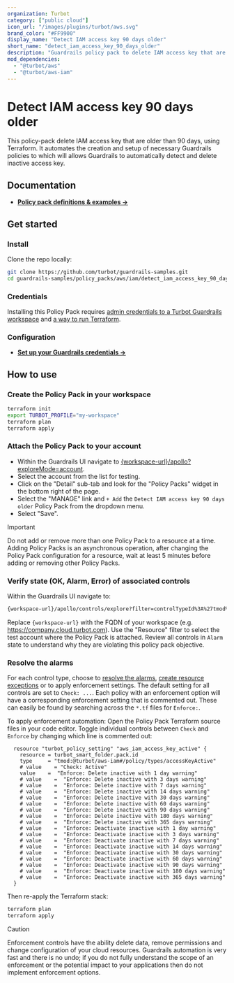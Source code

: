 ```yaml
---
organization: Turbot
category: ["public cloud"]
icon_url: "/images/plugins/turbot/aws.svg"
brand_color: "#FF9900"
display_name: "Detect IAM access key 90 days older"
short_name: "detect_iam_access_key_90_days_older"
description: "Guardrails policy pack to delete IAM access key that are older than 90 days."
mod_dependencies:
  - "@turbot/aws"
  - "@turbot/aws-iam"
---
```


# Detect IAM access key 90 days older

This policy-pack delete IAM access key that are older than 90 days, using Terraform. It automates the creation and setup of necessary Guardrails policies to which will allows Guardrails to automatically detect and delete inactive access key.

## Documentation

- **[Policy pack definitions & examples →](#)**

## Get started

### Install

Clone the repo locally:

```sh
git clone https://github.com/turbot/guardrails-samples.git
cd guardrails-samples/policy_packs/aws/iam/detect_iam_access_key_90_days_older
```

### Credentials

Installing this Policy Pack requires [admin credentials to a Turbot Guardrails workspace](https://turbot.com/guardrails/docs/guides/iam/access-keys) and [a way to run Terraform](https://turbot.com/guardrails/docs/7-minute-labs/terraform).

### Configuration

- **[Set up your Guardrails credentials →](https://turbot.com/guardrails/docs/7-minute-labs/cli#set-up-your-turbot-credentials)**

## How to use

### Create the Policy Pack in your workspace

  ```sh
  terraform init
  export TURBOT_PROFILE="my-workspace"
  terraform plan 
  terraform apply
  ```

### Attach the Policy Pack to your account

- Within the Guardrails UI navigate to [{workspace-url}/apollo?exploreMode=account](#).
- Select the account from the list for testing.
- Click on the "Detail" sub-tab and look for the "Policy Packs" widget in the bottom right of the page.
- Select the "MANAGE" link and `+ Add` the `Detect IAM access key 90 days older` Policy Pack from the dropdown menu.
- Select "Save".

> [!IMPORTANT]
> Do not add or remove more than one Policy Pack to a resource at a time. Adding Policy Packs is an asynchronous operation, after changing the Policy Pack configuration for a resource, wait at least 5 minutes before adding or removing other Policy Packs.

### Verify state (OK, Alarm, Error) of associated controls

Within the Guardrails UI navigate to:

  ```sh
  {workspace-url}/apollo/controls/explore?filter=controlTypeId%3A%27tmod%3A%40turbot%2Faws-iam%23%2Fcontrol%2Ftypes%2FaccessKeyActive%27
  ```

  Replace `{workspace-url}` with the FQDN of your workspace (e.g. <https://company.cloud.turbot.com>). Use the "Resource" filter to select the test account where the Policy Pack is attached. Review all controls in `Alarm` state to understand why they are violating this policy pack objective.

### Resolve the alarms

For each control type, choose to [resolve the alarms](https://turbot.com/guardrails/docs/guides/quick-actions), [create resource exceptions](https://turbot.com/guardrails/docs/getting-started/activity-exceptions#manual-policy-exceptions) or to apply enforcement settings. The default setting for all controls are set to `Check: ...`. Each policy with an enforcement option will have a corresponding enforcement setting that is commented out. These can easily be found by searching across the `*.tf` files for `Enforce:`.

To apply enforcement automation: Open the Policy Pack Terraform source files in your code editor. Toggle individual controls between `Check` and `Enforce` by changing which line is commented out:

  ```hcl
    resource "turbot_policy_setting" "aws_iam_access_key_active" {
      resource = turbot_smart_folder.pack.id
      type     = "tmod:@turbot/aws-iam#/policy/types/accessKeyActive"
      # value    = "Check: Active"
      value    =  "Enforce: Delete inactive with 1 day warning"
      # value    =  "Enforce: Delete inactive with 3 days warning"
      # value    =  "Enforce: Delete inactive with 7 days warning"
      # value    =  "Enforce: Delete inactive with 14 days warning"
      # value    =  "Enforce: Delete inactive with 30 days warning"
      # value    =  "Enforce: Delete inactive with 60 days warning"
      # value    =  "Enforce: Delete inactive with 90 days warning"
      # value    =  "Enforce: Delete inactive with 180 days warning"
      # value    =  "Enforce: Delete inactive with 365 days warning"
      # value    =  "Enforce: Deactivate inactive with 1 day warning"
      # value    =  "Enforce: Deactivate inactive with 3 days warning"
      # value    =  "Enforce: Deactivate inactive with 7 days warning"
      # value    =  "Enforce: Deactivate inactive with 14 days warning"
      # value    =  "Enforce: Deactivate inactive with 30 days warning"
      # value    =  "Enforce: Deactivate inactive with 60 days warning"
      # value    =  "Enforce: Deactivate inactive with 90 days warning"
      # value    =  "Enforce: Deactivate inactive with 180 days warning"
      # value    =  "Enforce: Deactivate inactive with 365 days warning"
    }
  ```

  Then re-apply the Terraform stack:

```sh
terraform plan 
terraform apply
```

> [!CAUTION]
> Enforcement controls have the ability delete data, remove permissions and change configuration of your cloud resources. Guardrails automation is very fast and there is no undo; if you do not fully understand the scope of an enforcement or the potential impact to your applications then do not implement enforcement options.
